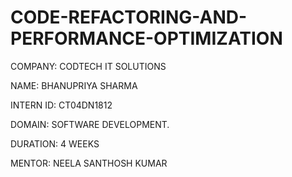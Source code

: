 # CODE-REFACTORING-AND-PERFORMANCE-OPTIMIZATION

COMPANY: CODTECH IT SOLUTIONS

NAME: BHANUPRIYA SHARMA

INTERN ID: CT04DN1812

DOMAIN: SOFTWARE DEVELOPMENT.

DURATION: 4 WEEKS

MENTOR: NEELA SANTHOSH KUMAR
